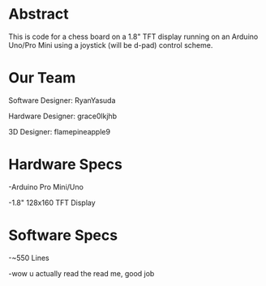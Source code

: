 # Abstract
This is code for a chess board on a 1.8" TFT display running on an Arduino Uno/Pro Mini using a joystick (will be d-pad) control scheme.

# Our Team
Software Designer: RyanYasuda

Hardware Designer: grace0lkjhb

3D Designer: flamepineapple9

# Hardware Specs
-Arduino Pro Mini/Uno

-1.8" 128x160 TFT Display

# Software Specs
-~550 Lines

-wow u actually read the read me, good job
